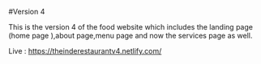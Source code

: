 #Version 4

This is the version 4 of the food website which includes the landing page (home page ),about page,menu page and now the services page as well.

Live : https://theinderestaurantv4.netlify.com/